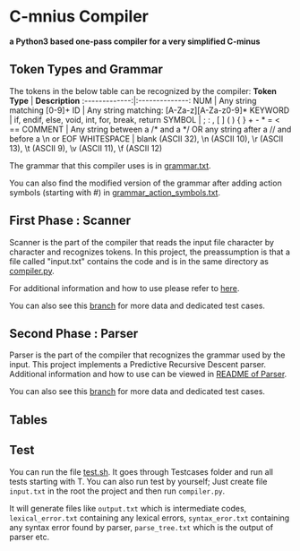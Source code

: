 # C-mnius Compiler

**a Python3 based one-pass compiler for a very simplified C-minus**

## Token Types and Grammar

The tokens in the below table can be recognized by the compiler:
**Token Type** | **Description**
:-------------:|:--------------:
NUM | Any string matching [0-9]+
ID | Any string matching: [A-Za-z][A-Za-z0-9]*
KEYWORD | if, endif, else, void, int, for, break, return
SYMBOL | ; : , [ ] ( ) { } + - * = < ==
COMMENT | Any string between a /* and a */ OR any string after a // and before a \n or EOF
WHITESPACE | blank (ASCII 32), \n (ASCII 10), \r (ASCII 13), \t (ASCII 9), \v (ASCII 11), \f (ASCII 12)

The grammar that this compiler uses is in [grammar.txt](https://github.com/hoseinaghaei/c-minus-compiler/blob/master/grammar/grammar.txt).

You can also find the modified version of the grammar after adding action symbols (starting with #) in [grammar_action_symbols.txt](https://github.com/hoseinaghaei/c-minus-compiler/blob/master/grammar/grammar_action_symbols.txt).

## First Phase : Scanner
Scanner is the part of the compiler that reads the input file character by character and recognizes tokens.
In this project, the preassumption is that a file called "input.txt" contains the code and is in the same directory as [compiler.py](https://github.com/hoseinaghaei/c-minus-compiler/blob/master/compiler.py). 

For additional information and how to use please refer to [here](https://github.com/hoseinaghaei/c-minus-compiler/blob/master/scanner/README.md).

You can also see this [branch](https://github.com/hoseinaghaei/c-minus-compiler/tree/phase01-scanner) for more data and dedicated test cases.
## Second Phase : Parser
Parser is the part of the compiler that recognizes the grammar used by the input.
This project implements a Predictive Recursive Descent parser. Additional information and how to use can be viewed in [README of Parser](https://github.com/hoseinaghaei/c-minus-compiler/blob/master/parser/README.md).

You can also see this [branch](https://github.com/hoseinaghaei/c-minus-compiler/tree/phase02-parser) for more data and dedicated test cases.
## Tables


## Test
You can run the file [test.sh](https://github.com/hoseinaghaei/c-minus-compiler/blob/master/test.sh). It goes through Testcases folder and run all tests starting with T. You can also run test by yourself; Just create file `input.txt` in the root the project and then run `compiler.py`.

It will generate files like `output.txt` which is intermediate codes, `lexical_error.txt` containing any lexical errors, `syntax_eror.txt` containing any syntax error found by parser, `parse_tree.txt` which is the output of parser etc.